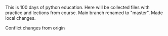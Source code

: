 This is 100 days of python education. 
Here will be collected files with practice and lections from course.
Main branch renamed to "master".
Made local changes.

Conflict changes from origin
